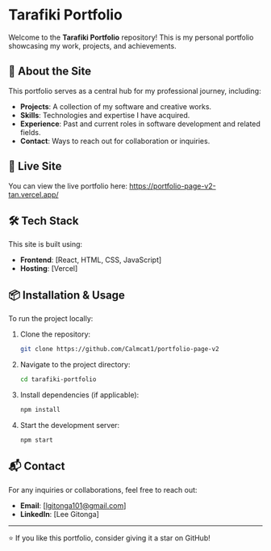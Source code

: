 # Tarafiki Portfolio

Welcome to the **Tarafiki Portfolio** repository! This is my personal portfolio showcasing my work, projects, and achievements.

## 🚀 About the Site
This portfolio serves as a central hub for my professional journey, including:
- **Projects**: A collection of my software and creative works.
- **Skills**: Technologies and expertise I have acquired.
- **Experience**: Past and current roles in software development and related fields.
- **Contact**: Ways to reach out for collaboration or inquiries.

## 🔗 Live Site
You can view the live portfolio here: https://portfolio-page-v2-tan.vercel.app/

## 🛠️ Tech Stack
This site is built using:
- **Frontend**: [React, HTML, CSS, JavaScript]
- **Hosting**: [Vercel]


## 📦 Installation & Usage
To run the project locally:
1. Clone the repository:
   ```bash
   git clone https://github.com/Calmcat1/portfolio-page-v2
   ```
2. Navigate to the project directory:
   ```bash
   cd tarafiki-portfolio
   ```
3. Install dependencies (if applicable):
   ```bash
   npm install
   ```
4. Start the development server:
   ```bash
   npm start
   ```

## 📬 Contact
For any inquiries or collaborations, feel free to reach out:
- **Email**: [lgitonga101@gmail.com]
- **LinkedIn**: [Lee Gitonga]

---

⭐ If you like this portfolio, consider giving it a star on GitHub!

